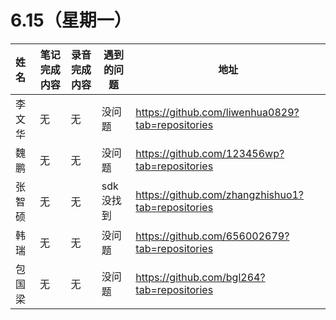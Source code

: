 
# 6.15（星期一）

| 姓名   | 笔记完成内容| 录音完成内容 | 遇到的问题| 地址                                                 |
| :----- | ------------------------------------------------------------ | ------------ | -------------------------------------------------- | ---------------------------------------------------- |
| 李文华  | 无        |       无     |没问题 | https://github.com/liwenhua0829?tab=repositories
| 魏鹏    | 无        |       无     |没问题   |   https://github.com/123456wp?tab=repositories
| 张智硕  | 无        |       无     |sdk没找到| https://github.com/zhangzhishuo1?tab=repositories
| 韩瑞    | 无        |       无     |没问题   | https://github.com/656002679?tab=repositories
| 包国梁  | 无        |       无     |没问题|       https://github.com/bgl264?tab=repositories
